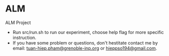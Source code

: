 # ALM
ALM Project
- Run src/run.sh to run our experiment, choose help flag for more specific instruction.
- If you have some problem or questions, don't hestitate contact me by email: tuan-hiep.pham@grenoble-inp.org or hieppso194@gmail.com.


